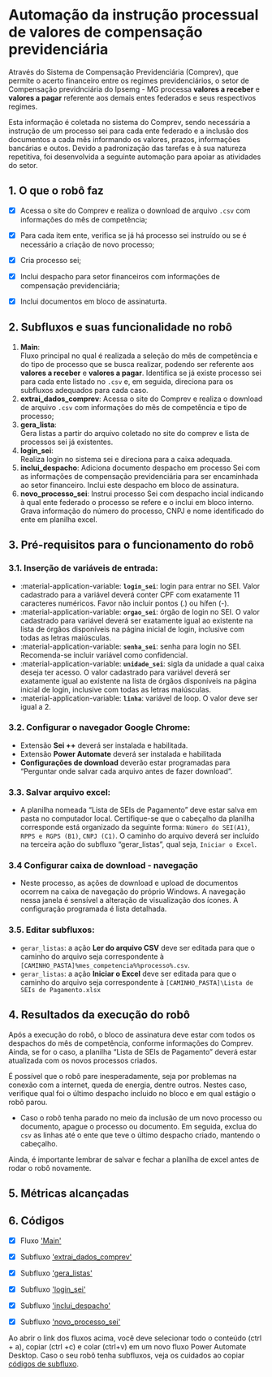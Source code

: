 # **Automação da instrução processual de valores de compensação previdenciária**

Através do Sistema de Compensação Previdenciária (Comprev), que permite o acerto financeiro entre os regimes previdenciários, o setor de Compensação previdnciária do Ipsemg - MG processa **valores a receber** e **valores a pagar** referente aos demais entes federados e seus respectivos regimes. 

Esta informação é coletada no sistema do Comprev, sendo necessária a instrução de um processo sei para cada ente federado e a inclusão dos documentos a cada mês informando os valores, prazos, informações bancárias e outos. Devido a padronização das tarefas e à sua natureza repetitiva, foi desenvolvida a seguinte automação para apoiar as atividades do setor.

## 1. O que o robô faz 
- [x] Acessa o site do Comprev e realiza o download de arquivo `.csv` com informações do mês de competência;
- [x] Para cada item ente, verifica se já há processo sei instruído ou se é necessário a criação de novo processo;
- [x] Cria processo sei;
- [x] Inclui despacho para setor financeiros com informações de compensação previdenciária;
- [x] Inclui documentos em bloco de assinaturta.


## 2. Subfluxos e suas funcionalidade no robô 

1. **Main**:  
  Fluxo principal no qual é realizada a seleção do mês de competência e do tipo de processo que se busca realizar, podendo ser referente aos **valores a receber** e **valores a pagar**. Identifica se já existe processo sei para cada ente listado no `.csv` e, em seguida,  direciona para os subfluxos adequados para cada caso.
2. **extrai_dados_comprev**:
  Acessa o site do Comprev e realiza o download de arquivo `.csv` com informações do mês de competência e tipo de processo;
3. **gera_lista**:  
  Gera listas a partir do arquivo coletado no site do comprev e lista de processos sei já existentes. 
4. **login_sei**:   
  Realiza login no sistema sei e direciona para a caixa adequada. 
5. **inclui_despacho**:
  Adiciona documento despacho em processo Sei com as informações de compensação previdenciária para ser encaminhada ao setor financeiro. Inclui este despacho em bloco de assinatura. 
6. **novo_processo_sei**:
  Instrui processo Sei com despacho incial indicando à qual ente federado o processo se refere e o inclui em bloco interno. Grava informação do número do processo, CNPJ e nome identificado do ente em planilha excel. 

## 3. Pré-requisitos para o funcionamento do robô 

### 3.1. Inserção de variáveis de entrada:

  - :material-application-variable: **`login_sei`**: login para entrar no SEI. Valor cadastrado para a variável deverá conter CPF com exatamente 11 caracteres numéricos. Favor não incluir pontos (.) ou hífen (-).
  - :material-application-variable: **`orgao_sei`**: órgão de login no SEI. O valor cadastrado para variável deverá ser exatamente igual ao existente na lista de órgãos disponíveis na página inicial de login, inclusive com todas as letras maiúsculas.
  - :material-application-variable: **`senha_sei`**: senha para login no SEI. Recomenda-se incluir variável como confidencial.
  - :material-application-variable: **`unidade_sei`**: sigla da unidade a qual caixa deseja ter acesso. O valor cadastrado para variável deverá ser exatamente igual ao existente na lista de órgãos disponíveis na página inicial de login, inclusive com todas as letras maiúsculas.
  - :material-application-variable: **`linha`**: variável de loop. O valor deve ser igual a 2.

### 3.2. Configurar o navegador Google Chrome: 

  - Extensão **Sei ++** deverá ser instalada e habilitada.
  - Extensão **Power Automate** deverá ser instalada e habilitada
  - **Configurações de download** deverão estar programadas para “Perguntar onde salvar cada arquivo antes de fazer download”. 

### 3.3. Salvar arquivo excel: 

  - A planilha nomeada “Lista de SEIs de Pagamento” deve estar salva em pasta no computador local. Certifique-se que o cabeçalho da planilha corresponde está organizado da seguinte forma: `Número do SEI(A1)`, `RPPS e RGPS (B1)`, `CNPJ (C1)`. O caminho do arquivo deverá ser incluído na terceira ação do subfluxo “gerar_listas”, qual seja, `Iniciar o Excel`.

### 3.4 Configurar caixa de download - navegação 

  - Neste processo, as ações de download e upload de documentos ocorrem na caixa de navegação do próprio Windows. A navegação nessa janela é sensível a alteração de visualização dos ícones. A configuração programada é lista detalhada.

### 3.5. Editar subfluxos: 
  - `gerar_listas`: a ação **Ler do arquivo CSV** deve ser editada para que o caminho do arquivo seja correspondente à `[CAMINHO_PASTA]%mes_competencia%%processo%.csv`.
  - `gerar_listas`: a ação **Iniciar o Excel** deve ser editada para que o caminho do arquivo seja correspondente à `[CAMINHO_PASTA]\Lista de SEIs de Pagamento.xlsx`

## 4. Resultados da execução do robô

Após a execução do robô, o bloco de assinatura deve estar com todos os despachos do mês de competência, conforme informações do Comprev. Ainda, se for o caso, a planilha “Lista de SEIs de Pagamento” deverá estar atualizada com os novos processos criados. 

É possível que o robô pare inesperadamente, seja por problemas na conexão com a internet, queda de energia, dentre outros. Nestes caso, verifique qual foi o último despacho incluido no bloco e em qual estágio o robô parou. 

- Caso o robô tenha parado no meio da inclusão de um novo processo ou documento, apague o processo ou documento. Em seguida, exclua do `csv` as linhas até o ente que teve o último despacho criado, mantendo o cabeçalho. 

Ainda, é importante lembrar de salvar e fechar a planilha de excel antes de rodar o robô novamente. 

## 5. Métricas alcançadas


## 6. Códigos 
- [x] Fluxo ['Main'](https://raw.githubusercontent.com/automatiza-mg/biblioteca-de-robos/refs/heads/main/robos/ipsemg_comprev/valores_receber_pagar_main.txt)
- [x] Subfluxo ['extrai_dados_comprev'](https://raw.githubusercontent.com/automatiza-mg/biblioteca-de-robos/refs/heads/main/robos/ipsemg_comprev/valores_receber_pagar_extrai_dados.txt)
- [x] Subfluxo ['gera_listas'](https://raw.githubusercontent.com/automatiza-mg/biblioteca-de-robos/refs/heads/main/robos/ipsemg_comprev/valores_receber_pagar_gera_listas.txt)
- [x] Subfluxo ['login_sei'](https://raw.githubusercontent.com/automatiza-mg/biblioteca-de-robos/refs/heads/main/robos/ipsemg_comprev/valores_receber_pagar_login_sei.txt)
- [x] Subfluxo ['inclui_despacho'](https://raw.githubusercontent.com/automatiza-mg/biblioteca-de-robos/refs/heads/main/robos/ipsemg_comprev/valores_receber_pagar_inclui_despacho.txt)
- [x] Subfluxo ['novo_processo_sei'](https://raw.githubusercontent.com/automatiza-mg/biblioteca-de-robos/refs/heads/main/robos/ipsemg_comprev/valores_receber_pagar_novo_processo.txt)


Ao abrir o link dos fluxos acima, você deve selecionar todo o conteúdo (ctrl + a), copiar (ctrl +c) e colar (ctrl+v) em um novo fluxo Power Automate Desktop. Caso o seu robô tenha subfluxos, veja os cuidados ao copiar [códigos de subfluxo](https://automatiza-mg.github.io/automatizacoes/blog/copiando-c%C3%B3digo-de-subfluxos-de-um-rob%C3%B4/).
